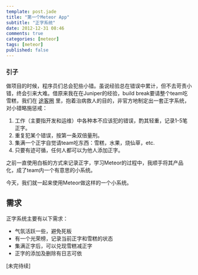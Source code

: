 ```yaml
---
template: post.jade
title: "第一个Meteor App"
subtitle: "正字系统"
date: 2012-12-31 08:46
comments: true
categories: [meteor]
tags: [meteor]
published: false
---
```


### 引子

做项目的时候，程序员们总会犯些小错。虽说经验总在错误中累计，但不去苛责小错，终会引来大难。借原来我在在Juniper的经验，build break要请整个team吃雪糕，我们在 [途客圈](http://tukeq.com) 里，抱着治病救人的目的，非官方地制定出一套正字系统，对小错略施惩戒：

1. 工作（主要指开发和运维）中各种本不应该犯的错误，酌其轻重，记录1-5笔正字。
1. 重复犯某个错误，按第一条双倍量刑。
1. 集满一个正字自觉请team吃东西：雪糕，水果，烧仙草，etc.
1. 只要有迹可循，任何人都可以为他人添加正字。

之前一直使用白板的方式来记录正字，学习Meteor的过程中，我顺手将其产品化，成了team内一个有意思的小系统。

今天，我们就一起来使用Meteor做这样的一个小系统。

<!--more-->

## 需求

正字系统主要有以下需求：

* 气氛活跃一些，避免死板
* 有一个光荣榜，记录当前正字和雪糕的状态
* 集满正字后，可以兑现雪糕减正字
* 正字的添加及删除有日志可依

[未完待续]

